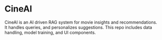 # CineAI
CineAI is an AI driven RAG system for movie insights and recommendations. It handles queries, and personalizes suggestions. This repo includes data handling, model training, and UI components.
